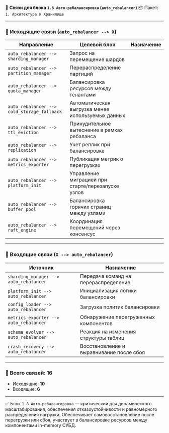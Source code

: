 🔗 **Связи для блока `1.8 Авто-ребалансировка` (`auto_rebalancer`)**
📦 Пакет: `1. Архитектура и Хранилище`

---

### 🔻 Исходящие связи (`auto_rebalancer --> X`)

| Направление                                 | Целевой блок                                      | Назначение |
| ------------------------------------------- | ------------------------------------------------- | ---------- |
| `auto_rebalancer --> sharding_manager`      | Запрос на перемещение шардов                      |            |
| `auto_rebalancer --> partition_manager`     | Перераспределение партиций                        |            |
| `auto_rebalancer --> quota_manager`         | Балансировка ресурсов между тенантами             |            |
| `auto_rebalancer --> cold_storage_fallback` | Автоматическая выгрузка менее используемых данных |            |
| `auto_rebalancer --> ttl_eviction`          | Принудительное вытеснение в рамках ребаланса      |            |
| `auto_rebalancer --> replication`           | Учет реплик при балансировке                      |            |
| `auto_rebalancer --> metrics_exporter`      | Публикация метрик о перегрузках                   |            |
| `auto_rebalancer --> platform_init`         | Управление миграцией при старте/перезапуске узлов |            |
| `auto_rebalancer --> buffer_pool`           | Балансировка горячих страниц между узлами         |            |
| `auto_rebalancer --> raft_engine`           | Координация перемещений через консенсус           |            |

---

### 🔺 Входящие связи (`X --> auto_rebalancer`)

| Источник                               | Назначение                               |
| -------------------------------------- | ---------------------------------------- |
| `sharding_manager --> auto_rebalancer` | Передача команд на перераспределение     |
| `platform_init --> auto_rebalancer`    | Инициализация логики балансировки        |
| `config_loader --> auto_rebalancer`    | Загрузка политик балансировки            |
| `metrics_exporter --> auto_rebalancer` | Обнаружение перегруженных компонентов    |
| `schema_evolver --> auto_rebalancer`   | Реакция на изменения структуры таблиц    |
| `crash_recovery --> auto_rebalancer`   | Восстановление и выравнивание после сбоя |

---

### 🧩 Всего связей: **16**

* Исходящие: **10**
* Входящие: **6**

---

✅ Блок `1.8 Авто-ребалансировка` — критический для динамического масштабирования, обеспечения отказоустойчивости и равномерного распределения нагрузки.
Обеспечивает самовосстановление после перегрузки или сбоя, участвует в балансировке ресурсов между компонентами in-memory СУБД.
